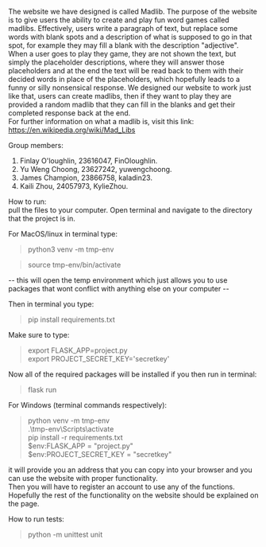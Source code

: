The website we have designed is called Madlib. The purpose of the website is to give users the ability to create and play fun word games called madlibs. Effectively, users write a paragraph of text, but replace some words with blank spots and a description of what is supposed to go in that spot, for example they may fill a blank with the description "adjective".
When a user goes to play they game, they are not shown the text, but simply the placeholder descriptions, where they will answer those placeholders and at the end the text will be read back to them with their decided words in place of the placeholders, which hopefully leads to a funny or silly nonsensical response. We designed our website to work just like that, users can create madlibs, then if they want to play they are provided a random madlib that they can fill in the blanks and get their completed response back at the end.   
For further information on what a madlib is, visit this link: https://en.wikipedia.org/wiki/Mad_Libs   

Group members:  
1. Finlay O'loughlin, 23616047, FinOloughlin.   
2. Yu Weng Choong, 23627242, yuwengchoong.   
3. James Champion, 23866758, kaladin23.    
4. Kaili Zhou, 24057973, KylieZhou.   



How to run:   
pull the files to your computer. Open terminal and navigate to the directory that the project is in. 


For MacOS/linux in terminal type:
> python3 venv -m tmp-env

> source tmp-env/bin/activate

 -- this will open the temp environment which just allows you to use packages that wont conflict with anything else on your computer --

Then in terminal you type:
> pip install requirements.txt

Make sure to type:  
> export FLASK_APP=project.py  
> export PROJECT_SECRET_KEY='secretkey'

Now all of the required packages will be installed
if you then run in terminal:
> flask run

For Windows (terminal commands respectively):  
>python venv -m tmp-env  
>.\tmp-env\Scripts\activate  
>pip install -r requirements.txt  
>$env:FLASK_APP = "project.py"  
>$env:PROJECT_SECRET_KEY = "secretkey"  

it will provide you an address that you can copy into your browser and you can use the website with proper functionality.  
Then you will have to register an account to use any of the functions.   
Hopefully the rest of the functionality on the website should be explained on the page.

How to run tests:  
>python -m unittest unit
 
